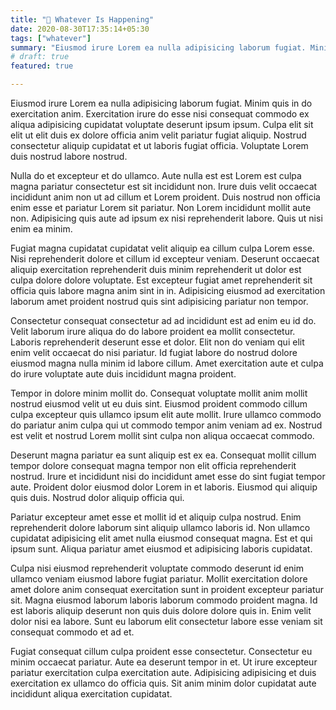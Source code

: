 ```yaml
---
title: "🎠 Whatever Is Happening"
date: 2020-08-30T17:35:14+05:30
tags: ["whatever"]
summary: "Eiusmod irure Lorem ea nulla adipisicing laborum fugiat. Minim quis in do exercitation anim. Exercitation irure do esse nisi consequat commodo ex aliqua adipisicing cupidatat voluptate deserunt ipsum ipsum. Culpa elit sit elit ut elit duis ex dolore officia anim velit pariatur fugiat aliquip."
# draft: true
featured: true

---
```

Eiusmod irure Lorem ea nulla adipisicing laborum fugiat. Minim quis in do exercitation anim. Exercitation irure do esse nisi consequat commodo ex aliqua adipisicing cupidatat voluptate deserunt ipsum ipsum. Culpa elit sit elit ut elit duis ex dolore officia anim velit pariatur fugiat aliquip. Nostrud consectetur aliquip cupidatat et ut laboris fugiat officia. Voluptate Lorem duis nostrud labore nostrud.

Nulla do et excepteur et do ullamco. Aute nulla est est Lorem est culpa magna pariatur consectetur est sit incididunt non. Irure duis velit occaecat incididunt anim non ut ad cillum et Lorem proident. Duis nostrud non officia enim esse et pariatur Lorem sit pariatur. Non Lorem incididunt mollit aute non. Adipisicing quis aute ad ipsum ex nisi reprehenderit labore. Quis ut nisi enim ea minim.

Fugiat magna cupidatat cupidatat velit aliquip ea cillum culpa Lorem esse. Nisi reprehenderit dolore et cillum id excepteur veniam. Deserunt occaecat aliquip exercitation reprehenderit duis minim reprehenderit ut dolor est culpa dolore dolore voluptate. Est excepteur fugiat amet reprehenderit sit officia quis labore magna anim sint in in. Adipisicing eiusmod ad exercitation laborum amet proident nostrud quis sint adipisicing pariatur non tempor.

Consectetur consequat consectetur ad ad incididunt est ad enim eu id do. Velit laborum irure aliqua do do labore proident ea mollit consectetur. Laboris reprehenderit deserunt esse et dolor. Elit non do veniam qui elit enim velit occaecat do nisi pariatur. Id fugiat labore do nostrud dolore eiusmod magna nulla minim id labore cillum. Amet exercitation aute et culpa do irure voluptate aute duis incididunt magna proident.

Tempor in dolore minim mollit do. Consequat voluptate mollit anim mollit nostrud eiusmod velit ut eu duis sint. Eiusmod proident commodo cillum culpa excepteur quis ullamco ipsum elit aute mollit. Irure ullamco commodo do pariatur anim culpa qui ut commodo tempor anim veniam ad ex. Nostrud est velit et nostrud Lorem mollit sint culpa non aliqua occaecat commodo.

Deserunt magna pariatur ea sunt aliquip est ex ea. Consequat mollit cillum tempor dolore consequat magna tempor non elit officia reprehenderit nostrud. Irure et incididunt nisi do incididunt amet esse do sint fugiat tempor aute. Proident dolor eiusmod dolor Lorem in et laboris. Eiusmod qui aliquip quis duis. Nostrud dolor aliquip officia qui.

Pariatur excepteur amet esse et mollit id et aliquip culpa nostrud. Enim reprehenderit dolore laborum sint aliquip ullamco laboris id. Non ullamco cupidatat adipisicing elit amet nulla eiusmod consequat magna. Est et qui ipsum sunt. Aliqua pariatur amet eiusmod et adipisicing laboris cupidatat.

Culpa nisi eiusmod reprehenderit voluptate commodo deserunt id enim ullamco veniam eiusmod labore fugiat pariatur. Mollit exercitation dolore amet dolore anim consequat exercitation sunt in proident excepteur pariatur sit. Magna eiusmod laborum laboris laborum commodo proident magna. Id est laboris aliquip deserunt non quis duis dolore dolore quis in. Enim velit dolor nisi ea labore. Sunt eu laborum elit consectetur labore esse veniam sit consequat commodo et ad et.

Fugiat consequat cillum culpa proident esse consectetur. Consectetur eu minim occaecat pariatur. Aute ea deserunt tempor in et. Ut irure excepteur pariatur exercitation culpa exercitation aute. Adipisicing adipisicing et duis exercitation ex ullamco do officia quis. Sit anim minim dolor cupidatat aute incididunt aliqua exercitation cupidatat.